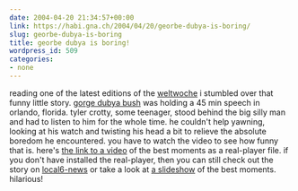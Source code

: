 ```yaml
---
date: 2004-04-20 21:34:57+00:00
link: https://habi.gna.ch/2004/04/20/georbe-dubya-is-boring/
slug: georbe-dubya-is-boring
title: georbe dubya is boring!
wordpress_id: 509
categories:
- none
---
```


reading one of the latest editions of the [weltwoche](http://www.weltwoche.ch/artikel/?AssetID=7421&CategoryID=63) i stumbled over that funny little story.
[gorge dubya bush](http://homepage.mac.com/webmasterkai/kaicurry/gwbush/dishonestdubya.html) was holding a 45 min speech in orlando, florida. tyler crotty, some teenager, stood behind the big silly man and had to listen to him for the whole time. he couldn't help yawning, looking at his watch and twisting his head a bit to relieve the absolute boredom he encountered.
you have to watch the video to see how funny that is.
here's [the link to a video](http://www.local6.com/video/2968209/detail.html) of the best moments as a real-player file. if you don't have installed the real-player, then you can still check out the story on [local6-news](http://www.local6.com/news/2968435/detail.html) or take a look at [a slideshow](http://www.local6.com/slideshow/news/2967995/detail.html?qs=1&s=1&dm=ss&p=news) of the best moments.
hilarious!
